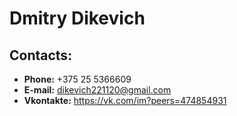 # **Dmitry Dikevich** 
## Contacts:
* **Phone:** +375 25 5366609
* **E-mail:** dikevich221120@gmail.com
* **Vkontakte:** https://vk.com/im?peers=474854931
